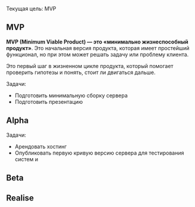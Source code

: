 Текущая цель: MVP
## MVP
**MVP (Minimum Viable Product) — это «минимально жизнеспособный продукт»**. Это начальная версия продукта, которая имеет простейший функционал, но при этом может решать задачу или проблему клиента.

Это первый шаг в жизненном цикле продукта, который помогает проверить гипотезы и понять, стоит ли двигаться дальше.

Задачи:
- Подготовить минимальную сборку сервера
- Подготовить презентацию
## Alpha

Задачи:
- Арендовать хостинг
- Опубликовать первую кривую версию сервера для тестирования систем и 
## Beta

## Realise